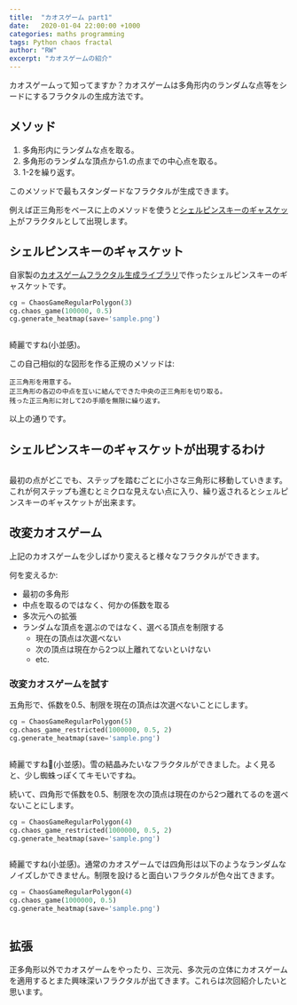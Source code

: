 ```yaml
---
title:  "カオスゲーム part1"
date:   2020-01-04 22:00:00 +1000
categories: maths programming
tags: Python chaos fractal
author: "RW"
excerpt: "カオスゲームの紹介"
---
```


カオスゲームって知ってますか？カオスゲームは多角形内のランダムな点等をシードにするフラクタルの生成方法です。

## メソッド

1. 多角形内にランダムな点を取る。
2. 多角形のランダムな頂点から1.の点までの中心点を取る。
3. 1-2を繰り返す。

このメソッドで最もスタンダードなフラクタルが生成できます。

例えば正三角形をベースに上のメソッドを使うと[シェルピンスキーのギャスケット](https://ja.wikipedia.org/wiki/シェルピンスキーのギャスケット)がフラクタルとして出現します。

## シェルピンスキーのギャスケット

自家製の[カオスゲームフラクタル生成ライブラリ](https://github.com/RW21/fractal-art)で作ったシェルピンスキーのギャスケットです。

```python
cg = ChaosGameRegularPolygon(3)
cg.chaos_game(100000, 0.5)
cg.generate_heatmap(save='sample.png')
```

<img src="/assets/images/2020/chaos_game_1.png" alt="">

綺麗ですね(小並感)。

この自己相似的な図形を作る正規のメソッドは:

```
正三角形を用意する。
正三角形の各辺の中点を互いに結んでできた中央の正三角形を切り取る。
残った正三角形に対して2の手順を無限に繰り返す。
``` 

以上の通りです。

## シェルピンスキーのギャスケットが出現するわけ

<img src="/assets/images/2020/chaos_game_5.jpg" alt="">

最初の点がどこでも、ステップを踏むごとに小さな三角形に移動していきます。これが何ステップも進むとミクロな見えない点に入り、繰り返されるとシェルピンスキーのギャスケットが出来ます。

## 改変カオスゲーム

上記のカオスゲームを少しばかり変えると様々なフラクタルができます。

何を変えるか:
- 最初の多角形
- 中点を取るのではなく、何かの係数を取る
- 多次元への拡張
- ランダムな頂点を選ぶのではなく、選べる頂点を制限する
  - 現在の頂点は次選べない
  - 次の頂点は現在から2つ以上離れてないといけない
  - etc.

### 改変カオスゲームを試す

五角形で、係数を0.5、制限を現在の頂点は次選べないことにします。

```python
cg = ChaosGameRegularPolygon(5)
cg.chaos_game_restricted(1000000, 0.5, 2)
cg.generate_heatmap(save='sample.png')
```

<img src="/assets/images/2020/chaos_game_2.png" alt="">

綺麗ですね(小並感)。雪の結晶みたいなフラクタルができました。よく見ると、少し蜘蛛っぽくてキモいですね。

続いて、四角形で係数を0.5、制限を次の頂点は現在のから2つ離れてるのを選べないことにします。

```python
cg = ChaosGameRegularPolygon(4)
cg.chaos_game_restricted(1000000, 0.5, 2)
cg.generate_heatmap(save='sample.png')
```

<img src="/assets/images/2020/chaos_game_3.png" alt="">

綺麗ですね(小並感)。通常のカオスゲームでは四角形は以下のようなランダムなノイズしかできません。制限を設けると面白いフラクタルが色々出てきます。

```python
cg = ChaosGameRegularPolygon(4)
cg.chaos_game(1000000, 0.5)
cg.generate_heatmap(save='sample.png')
```

<img src="/assets/images/2020/chaos_game_4.png" alt="">

## 拡張

正多角形以外でカオスゲームをやったり、三次元、多次元の立体にカオスゲームを適用するとまた興味深いフラクタルが出てきます。これらは次回紹介したいと思います。